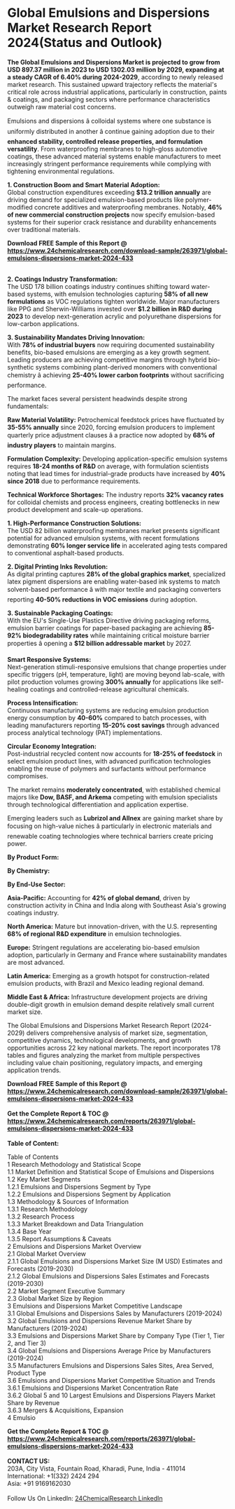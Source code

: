 <h1>Global Emulsions and Dispersions Market Research Report 2024(Status and Outlook)</h1><p><strong>The Global Emulsions and Dispersions Market is projected to grow from USD 897.37 million in 2023 to USD 1302.03 million by 2029, expanding at a steady CAGR of 6.40% during 2024-2029</strong>, according to newly released market research. This sustained upward trajectory reflects the material's critical role across industrial applications, particularly in construction, paints &amp; coatings, and packaging sectors where performance characteristics outweigh raw material cost concerns.</p><p>Emulsions and dispersions â colloidal systems where one substance is uniformly distributed in another â continue gaining adoption due to their <strong>enhanced stability, controlled release properties, and formulation versatility</strong>. From waterproofing membranes to high-gloss automotive coatings, these advanced material systems enable manufacturers to meet increasingly stringent performance requirements while complying with tightening environmental regulations.</p><p><strong>1. Construction Boom and Smart Material Adoption:</strong><br>
Global construction expenditures exceeding <strong>$13.2 trillion annually</strong> are driving demand for specialized emulsion-based products like polymer-modified concrete additives and waterproofing membranes. Notably, <strong>46% of new commercial construction projects</strong> now specify emulsion-based systems for their superior crack resistance and durability enhancements over traditional materials.</p><div><b>Download FREE Sample of this Report @ 
            <a href="https://www.24chemicalresearch.com/download-sample/263971/global-emulsions-dispersions-market-2024-433">
            https://www.24chemicalresearch.com/download-sample/263971/global-emulsions-dispersions-market-2024-433</a></b></div><br><p><strong>2. Coatings Industry Transformation:</strong><br>
The USD 178 billion coatings industry continues shifting toward water-based systems, with emulsion technologies capturing <strong>58% of all new formulations</strong> as VOC regulations tighten worldwide. Major manufacturers like PPG and Sherwin-Williams invested over <strong>$1.2 billion in R&amp;D during 2023</strong> to develop next-generation acrylic and polyurethane dispersions for low-carbon applications.</p><p><strong>3. Sustainability Mandates Driving Innovation:</strong><br>
With <strong>78% of industrial buyers</strong> now requiring documented sustainability benefits, bio-based emulsions are emerging as a key growth segment. Leading producers are achieving competitive margins through hybrid bio-synthetic systems combining plant-derived monomers with conventional chemistry â achieving <strong>25-40% lower carbon footprints</strong> without sacrificing performance.</p><p>The market faces several persistent headwinds despite strong fundamentals:</p><p><strong>Raw Material Volatility:</strong> Petrochemical feedstock prices have fluctuated by <strong>35-55% annually</strong> since 2020, forcing emulsion producers to implement quarterly price adjustment clauses â a practice now adopted by <strong>68% of industry players</strong> to maintain margins.</p><p><strong>Formulation Complexity:</strong> Developing application-specific emulsion systems requires <strong>18-24 months of R&amp;D</strong> on average, with formulation scientists noting that lead times for industrial-grade products have increased by <strong>40% since 2018</strong> due to performance requirements.</p><p><strong>Technical Workforce Shortages:</strong> The industry reports <strong>32% vacancy rates</strong> for colloidal chemists and process engineers, creating bottlenecks in new product development and scale-up operations.</p><p><strong>1. High-Performance Construction Solutions:</strong><br>
The USD 82 billion waterproofing membranes market presents significant potential for advanced emulsion systems, with recent formulations demonstrating <strong>60% longer service life</strong> in accelerated aging tests compared to conventional asphalt-based products.</p><p><strong>2. Digital Printing Inks Revolution:</strong><br>
As digital printing captures <strong>28% of the global graphics market</strong>, specialized latex pigment dispersions are enabling water-based ink systems to match solvent-based performance â with major textile and packaging converters reporting <strong>40-50% reductions in VOC emissions</strong> during adoption.</p><p><strong>3. Sustainable Packaging Coatings:</strong><br>
With the EU's Single-Use Plastics Directive driving packaging reforms, emulsion barrier coatings for paper-based packaging are achieving <strong>85-92% biodegradability rates</strong> while maintaining critical moisture barrier properties â opening a <strong>$12 billion addressable market</strong> by 2027.</p><p><strong>Smart Responsive Systems:</strong><br>
	Next-generation stimuli-responsive emulsions that change properties under specific triggers (pH, temperature, light) are moving beyond lab-scale, with pilot production volumes growing <strong>300% annually</strong> for applications like self-healing coatings and controlled-release agricultural chemicals.</p><p><strong>Process Intensification:</strong><br>
	Continuous manufacturing systems are reducing emulsion production energy consumption by <strong>40-60%</strong> compared to batch processes, with leading manufacturers reporting <strong>15-20% cost savings</strong> through advanced process analytical technology (PAT) implementations.</p><p><strong>Circular Economy Integration:</strong><br>
	Post-industrial recycled content now accounts for <strong>18-25% of feedstock</strong> in select emulsion product lines, with advanced purification technologies enabling the reuse of polymers and surfactants without performance compromises.</p><p>The market remains <strong>moderately concentrated</strong>, with established chemical majors like <strong>Dow, BASF, and Arkema</strong> competing with emulsion specialists through technological differentiation and application expertise.</p><p>Emerging leaders such as <strong>Lubrizol and Allnex</strong> are gaining market share by focusing on high-value niches â particularly in electronic materials and renewable coating technologies where technical barriers create pricing power.</p><p><strong>By Product Form:</strong></p><p><strong>By Chemistry:</strong></p><p><strong>By End-Use Sector:</strong></p><p><strong>Asia-Pacific:</strong> Accounting for <strong>42% of global demand</strong>, driven by construction activity in China and India along with Southeast Asia's growing coatings industry.</p><p><strong>North America:</strong> Mature but innovation-driven, with the U.S. representing <strong>68% of regional R&amp;D expenditure</strong> in emulsion technologies.</p><p><strong>Europe:</strong> Stringent regulations are accelerating bio-based emulsion adoption, particularly in Germany and France where sustainability mandates are most advanced.</p><p><strong>Latin America:</strong> Emerging as a growth hotspot for construction-related emulsion products, with Brazil and Mexico leading regional demand.</p><p><strong>Middle East &amp; Africa:</strong> Infrastructure development projects are driving double-digit growth in emulsion demand despite relatively small current market size.</p><p>The Global Emulsions and Dispersions Market Research Report (2024-2029) delivers comprehensive analysis of market size, segmentation, competitive dynamics, technological developments, and growth opportunities across 22 key national markets. The report incorporates 178 tables and figures analyzing the market from multiple perspectives including value chain positioning, regulatory impacts, and emerging application trends.</p><div><b>Download FREE Sample of this Report @ 
            <a href="https://www.24chemicalresearch.com/download-sample/263971/global-emulsions-dispersions-market-2024-433">
            https://www.24chemicalresearch.com/download-sample/263971/global-emulsions-dispersions-market-2024-433</a></b></div><br><div><b>Get the Complete Report & TOC @ 
            <a href="https://www.24chemicalresearch.com/reports/263971/global-emulsions-dispersions-market-2024-433">
            https://www.24chemicalresearch.com/reports/263971/global-emulsions-dispersions-market-2024-433</a></b></div><br>
            <b>Table of Content:</b><p>Table of Contents<br />
1 Research Methodology and Statistical Scope<br />
1.1 Market Definition and Statistical Scope of Emulsions and Dispersions<br />
1.2 Key Market Segments<br />
1.2.1 Emulsions and Dispersions Segment by Type<br />
1.2.2 Emulsions and Dispersions Segment by Application<br />
1.3 Methodology & Sources of Information<br />
1.3.1 Research Methodology<br />
1.3.2 Research Process<br />
1.3.3 Market Breakdown and Data Triangulation<br />
1.3.4 Base Year<br />
1.3.5 Report Assumptions & Caveats<br />
2 Emulsions and Dispersions Market Overview<br />
2.1 Global Market Overview<br />
2.1.1 Global Emulsions and Dispersions Market Size (M USD) Estimates and Forecasts (2019-2030)<br />
2.1.2 Global Emulsions and Dispersions Sales Estimates and Forecasts (2019-2030)<br />
2.2 Market Segment Executive Summary<br />
2.3 Global Market Size by Region<br />
3 Emulsions and Dispersions Market Competitive Landscape<br />
3.1 Global Emulsions and Dispersions Sales by Manufacturers (2019-2024)<br />
3.2 Global Emulsions and Dispersions Revenue Market Share by Manufacturers (2019-2024)<br />
3.3 Emulsions and Dispersions Market Share by Company Type (Tier 1, Tier 2, and Tier 3)<br />
3.4 Global Emulsions and Dispersions Average Price by Manufacturers (2019-2024)<br />
3.5 Manufacturers Emulsions and Dispersions Sales Sites, Area Served, Product Type<br />
3.6 Emulsions and Dispersions Market Competitive Situation and Trends<br />
3.6.1 Emulsions and Dispersions Market Concentration Rate<br />
3.6.2 Global 5 and 10 Largest Emulsions and Dispersions Players Market Share by Revenue<br />
3.6.3 Mergers & Acquisitions, Expansion<br />
4 Emulsio</p><div><b>Get the Complete Report & TOC @ 
            <a href="https://www.24chemicalresearch.com/reports/263971/global-emulsions-dispersions-market-2024-433">
            https://www.24chemicalresearch.com/reports/263971/global-emulsions-dispersions-market-2024-433</a></b></div><br><b>CONTACT US:</b><br>
            203A, City Vista, Fountain Road, Kharadi, Pune, India - 411014<br>
            International: +1(332) 2424 294<br>
            Asia: +91 9169162030 <br><br>
            Follow Us On LinkedIn: <a href="https://www.linkedin.com/company/24chemicalresearch/">24ChemicalResearch LinkedIn</a>